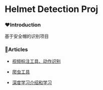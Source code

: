 # Helmet Detection Proj

### ❤️Introduction

基于安全帽的识别项目

### 🧡Articles

- [视频标注工具、动作识别](video-labeler&object-recognition/视频标注工具、动作识别.md)

- [爬虫工具](helmet-spider/spider.md)

- [深度学习介绍和学习](cnn-learning/cnn-learning.md)


